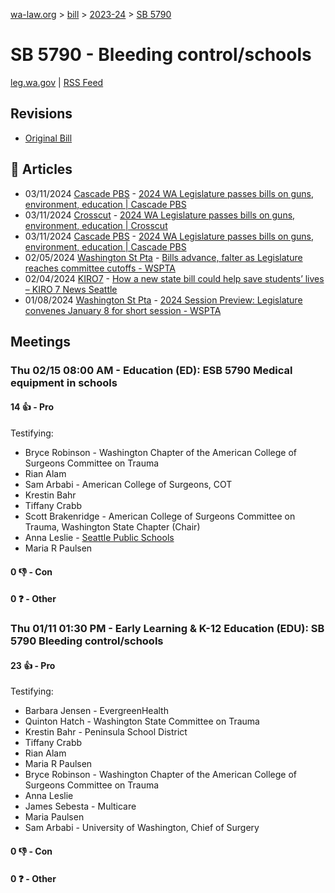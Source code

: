 [wa-law.org](/) > [bill](/bill/) > [2023-24](/bill/2023-24/) > [SB 5790](/bill/2023-24/sb/5790/)

# SB 5790 - Bleeding control/schools
[leg.wa.gov](https://app.leg.wa.gov/billsummary?BillNumber=5790&Year=2023&Initiative=false) | [RSS Feed](./rss.xml)

## Revisions
* [Original Bill](1/)

## 📰 Articles
* 03/11/2024 [Cascade PBS](/org/cascade_pbs/) - [2024 WA Legislature passes bills on guns, environment, education | Cascade PBS](https://www.cascadepbs.org/politics/2024/03/2024-wa-legislature-passes-bills-guns-environment-education/#:~:text=Senate%20Bill%205790)
* 03/11/2024 [Crosscut](/org/crosscut/) - [2024 WA Legislature passes bills on guns, environment, education | Crosscut](https://crosscut.com/politics/2024/03/2024-wa-legislature-passes-bills-guns-environment-education#:~:text=Senate%20Bill%205790)
* 03/11/2024 [Cascade PBS](/org/cascade_pbs/) - [2024 WA Legislature passes bills on guns, environment, education | Cascade PBS](https://www.cascadepbs.org/politics/2024/03/2024-wa-legislature-passes-bills-guns-environment-education#:~:text=Senate%20Bill%205790)
* 02/05/2024 [Washington St Pta](/org/washington_st_pta/) - [Bills advance, falter as Legislature reaches committee cutoffs - WSPTA](https://www.wastatepta.org/bills-advance-falter-as-legislature-reaches-committee-cutoffs/#:~:text=ESB%205790)
* 02/04/2024 [KIRO7](/org/kiro7/) - [How a new state bill could help save students’ lives – KIRO 7 News Seattle](https://www.kiro7.com/news/local/bill-passes-senate-that-would-help-local-students-emergencies/AZ67TAG7SNB3RPYUAUGCZU5S64/#:~:text=SB%205790)
* 01/08/2024 [Washington St Pta](/org/washington_st_pta/) - [2024 Session Preview: Legislature convenes January 8 for short session - WSPTA](https://www.wastatepta.org/2024-session-preview/#:~:text=SB%205790)

## Meetings
### Thu 02/15 08:00 AM - Education (ED): ESB 5790 Medical equipment in schools
#### 14 👍 - Pro
Testifying:
* Bryce Robinson - Washington Chapter of the American College of Surgeons Committee on Trauma
* Rian Alam
* Sam Arbabi - American College of Surgeons, COT
* Krestin Bahr
* Tiffany Crabb
* Scott Brakenridge - American College of Surgeons Committee on Trauma, Washington State Chapter (Chair)
* Anna Leslie - [Seattle Public Schools](/org/seattle_public_schools/)
* Maria R Paulsen

#### 0 👎 - Con

#### 0 ❓ - Other

### Thu 01/11 01:30 PM - Early Learning & K-12 Education (EDU): SB 5790 Bleeding control/schools
#### 23 👍 - Pro
Testifying:
* Barbara Jensen - EvergreenHealth
* Quinton Hatch - Washington State Committee on Trauma
* Krestin Bahr - Peninsula School District
* Tiffany Crabb
* Rian Alam
* Maria R Paulsen
* Bryce Robinson - Washington Chapter of the American College of Surgeons Committee on Trauma
* Anna Leslie
* James Sebesta - Multicare
* Maria Paulsen
* Sam Arbabi - University of Washington, Chief of Surgery

#### 0 👎 - Con

#### 0 ❓ - Other
